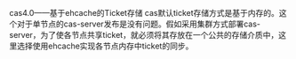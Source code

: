 cas4.0——基于ehcache的Ticket存储
cas默认ticket存储方式是基于内存的。这个对于单节点的cas-server发布是没有问题。假如采用集群方式部署cas-server，为了使各节点共享ticket，就必须将其存放在一个公共的存储介质中，这里选择使用ehcache实现各节点内存中ticket的同步。
